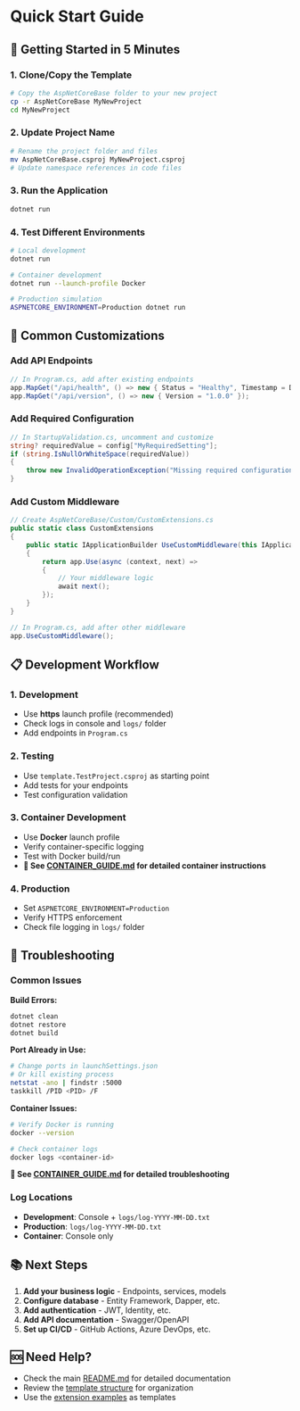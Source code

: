 # Quick Start Guide

## 🚀 Getting Started in 5 Minutes

### 1. Clone/Copy the Template

```bash
# Copy the AspNetCoreBase folder to your new project
cp -r AspNetCoreBase MyNewProject
cd MyNewProject
```

### 2. Update Project Name

```bash
# Rename the project folder and files
mv AspNetCoreBase.csproj MyNewProject.csproj
# Update namespace references in code files
```

### 3. Run the Application

```bash
dotnet run
```

### 4. Test Different Environments

```bash
# Local development
dotnet run

# Container development
dotnet run --launch-profile Docker

# Production simulation
ASPNETCORE_ENVIRONMENT=Production dotnet run
```

## 🔧 Common Customizations

### Add API Endpoints

```csharp
// In Program.cs, add after existing endpoints
app.MapGet("/api/health", () => new { Status = "Healthy", Timestamp = DateTime.UtcNow });
app.MapGet("/api/version", () => new { Version = "1.0.0" });
```

### Add Required Configuration

```csharp
// In StartupValidation.cs, uncomment and customize
string? requiredValue = config["MyRequiredSetting"];
if (string.IsNullOrWhiteSpace(requiredValue))
{
    throw new InvalidOperationException("Missing required configuration: MyRequiredSetting");
}
```

### Add Custom Middleware

```csharp
// Create AspNetCoreBase/Custom/CustomExtensions.cs
public static class CustomExtensions
{
    public static IApplicationBuilder UseCustomMiddleware(this IApplicationBuilder app)
    {
        return app.Use(async (context, next) =>
        {
            // Your middleware logic
            await next();
        });
    }
}

// In Program.cs, add after other middleware
app.UseCustomMiddleware();
```

## 📋 Development Workflow

### 1. Development

- Use **https** launch profile (recommended)
- Check logs in console and `logs/` folder
- Add endpoints in `Program.cs`

### 2. Testing

- Use `template.TestProject.csproj` as starting point
- Add tests for your endpoints
- Test configuration validation

### 3. Container Development

- Use **Docker** launch profile
- Verify container-specific logging
- Test with Docker build/run
- **📖 See [CONTAINER_GUIDE.md](CONTAINER_GUIDE.md) for detailed container instructions**

### 4. Production

- Set `ASPNETCORE_ENVIRONMENT=Production`
- Verify HTTPS enforcement
- Check file logging in `logs/` folder

## 🐛 Troubleshooting

### Common Issues

**Build Errors:**

```bash
dotnet clean
dotnet restore
dotnet build
```

**Port Already in Use:**

```bash
# Change ports in launchSettings.json
# Or kill existing process
netstat -ano | findstr :5000
taskkill /PID <PID> /F
```

**Container Issues:**

```bash
# Verify Docker is running
docker --version

# Check container logs
docker logs <container-id>
```

**📖 See [CONTAINER_GUIDE.md](CONTAINER_GUIDE.md) for detailed troubleshooting**

### Log Locations

- **Development**: Console + `logs/log-YYYY-MM-DD.txt`
- **Production**: `logs/log-YYYY-MM-DD.txt`
- **Container**: Console only

## 📚 Next Steps

1. **Add your business logic** - Endpoints, services, models
2. **Configure database** - Entity Framework, Dapper, etc.
3. **Add authentication** - JWT, Identity, etc.
4. **Add API documentation** - Swagger/OpenAPI
5. **Set up CI/CD** - GitHub Actions, Azure DevOps, etc.

## 🆘 Need Help?

- Check the main [README.md](README.md) for detailed documentation
- Review the [template structure](README.md#project-structure) for organization
- Use the [extension examples](README.md#extending-for-different-project-types) as templates
